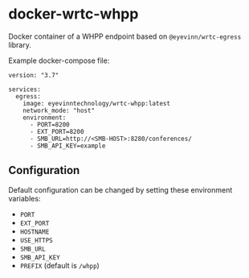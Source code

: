 # docker-wrtc-whpp

Docker container of a WHPP endpoint based on `@eyevinn/wrtc-egress` library.

Example docker-compose file:

```
version: "3.7"

services:
  egress:
    image: eyevinntechnology/wrtc-whpp:latest
    network_mode: "host"
    environment:
      - PORT=8200
      - EXT_PORT=8200
      - SMB_URL=http://<SMB-HOST>:8280/conferences/
      - SMB_API_KEY=example
```

## Configuration

Default configuration can be changed by setting these environment variables:
- `PORT`
- `EXT_PORT`
- `HOSTNAME`
- `USE_HTTPS`
- `SMB_URL`
- `SMB_API_KEY`
- `PREFIX` (default is `/whpp`)
